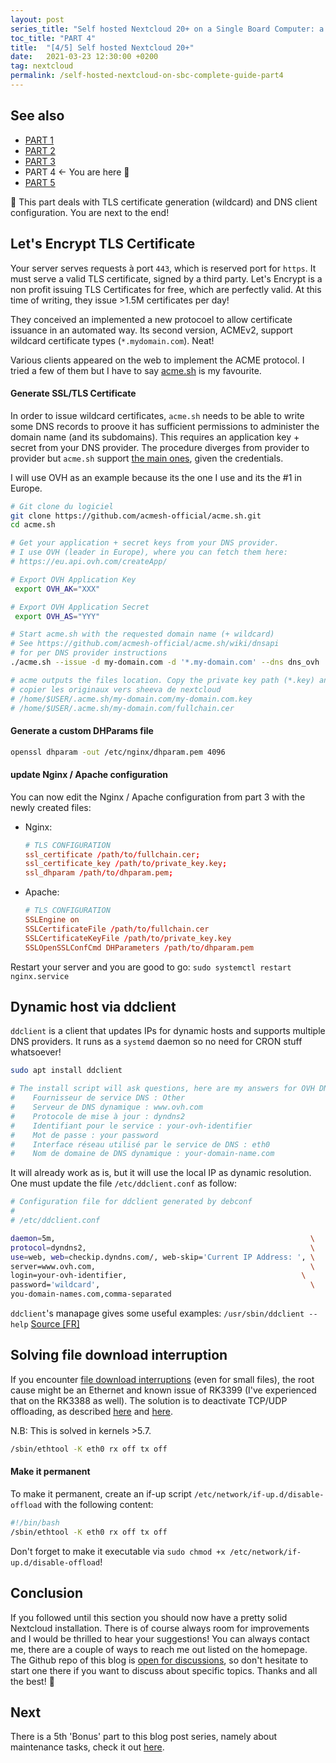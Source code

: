 ```yaml
---
layout: post
series_title: "Self hosted Nextcloud 20+ on a Single Board Computer: a complete guide"
toc_title: "PART 4"
title:  "[4/5] Self hosted Nextcloud 20+"
date:   2021-03-23 12:30:00 +0200
tag: nextcloud
permalink: /self-hosted-nextcloud-on-sbc-complete-guide-part4
---
```


## See also
* [PART 1](/self-hosted-nextcloud-on-sbc-complete-guide-part1)
* [PART 2](/self-hosted-nextcloud-on-sbc-complete-guide-part2)
* [PART 3](/self-hosted-nextcloud-on-sbc-complete-guide-part3)
* PART 4 ← You are here 🙂
* [PART 5](/self-hosted-nextcloud-on-sbc-complete-guide-part5)

<p class="info">
  🎯 This part deals with TLS certificate generation (wildcard) and DNS client configuration. You are next to the end!
</p>

## Let's Encrypt TLS Certificate
Your server serves requests à port `443`, which is reserved port for `https`. It must serve a valid TLS certificate, signed by a third party. Let's Encrypt is a non profit issuing TLS Certificates for free, which are perfectly valid. At this time of writing, they issue >1.5M certificates per day!

They conceived an implemented a new protocoel to allow certificate issuance in an automated way. Its second version, ACMEv2, support wildcard certificate types (`*.mydomain.com`). Neat!

Various clients appeared on the web to implement the ACME protocol. I tried a few of them but I have to say [acme.sh](https://github.com/acmesh-official/acme.sh) is my favourite.

#### Generate SSL/TLS Certificate
In order to issue wildcard certificates, `acme.sh` needs to be able to write some DNS records to proove it has sufficient permissions to administer the domain name (and its subdomains). This requires an application key + secret from your DNS provider. The procedure diverges from provider to provider but `acme.sh` support [the main ones]( https://github.com/acmesh-official/acme.sh/wiki/dnsapi), given the credentials.

I will use OVH as an example because its the one I use and its the #1 in Europe. 

```bash
# Git clone du logiciel
git clone https://github.com/acmesh-official/acme.sh.git
cd acme.sh

# Get your application + secret keys from your DNS provider.
# I use OVH (leader in Europe), where you can fetch them here:
# https://eu.api.ovh.com/createApp/

# Export OVH Application Key
 export OVH_AK="XXX"

# Export OVH Application Secret
 export OVH_AS="YYY"

# Start acme.sh with the requested domain name (+ wildcard)
# See https://github.com/acmesh-official/acme.sh/wiki/dnsapi
# for per DNS provider instructions
./acme.sh --issue -d my-domain.com -d '*.my-domain.com' --dns dns_ovh

# acme outputs the files location. Copy the private key path (*.key) and the fullchain path (fullcain.cer)
# copier les originaux vers sheeva de nextcloud
# /home/$USER/.acme.sh/my-domain.com/my-domain.com.key
# /home/$USER/.acme.sh/my-domain.com/fullchain.cer
```

#### Generate a custom DHParams file
```bash
openssl dhparam -out /etc/nginx/dhparam.pem 4096
```

#### update Nginx / Apache configuration
You can now edit the Nginx / Apache configuration from part 3 with the newly created files:

* Nginx:
  
  ```conf
  # TLS CONFIGURATION
  ssl_certificate /path/to/fullchain.cer;
  ssl_certificate_key /path/to/private_key.key;
  ssl_dhparam /path/to/dhparam.pem;
  ```
* Apache:

  ```conf
  # TLS CONFIGURATION
  SSLEngine on
  SSLCertificateFile /path/to/fullchain.cer
  SSLCertificateKeyFile /path/to/private_key.key
  SSLOpenSSLConfCmd DHParameters /path/to/dhparam.pem
  ```

Restart your server and you are good to go: `sudo systemctl restart nginx.service`

## Dynamic host via ddclient
`ddclient` is a client that updates IPs for dynamic hosts and supports multiple DNS providers. It runs as a `systemd` daemon so no need for CRON stuff whatsoever!

```bash
sudo apt install ddclient

# The install script will ask questions, here are my answers for OVH DNS provider (in FR 🤷)
#    Fournisseur de service DNS : Other
#    Serveur de DNS dynamique : www.ovh.com
#    Protocole de mise à jour : dyndns2
#    Identifiant pour le service : your-ovh-identifier
#    Mot de passe : your password
#    Interface réseau utilisé par le service de DNS : eth0
#    Nom de domaine de DNS dynamique : your-domain-name.com
```

It will already work as is, but it will use the local IP as dynamic resolution. One must update the file `/etc/ddclient.conf` as follow:
```bash
# Configuration file for ddclient generated by debconf
#
# /etc/ddclient.conf

daemon=5m,                                                         \
protocol=dyndns2,                                                  \
use=web, web=checkip.dyndns.com/, web-skip='Current IP Address: ', \
server=www.ovh.com,                                                \
login=your-ovh-identifier,                                       \
password='wildcard',                                               \
you-domain-names.com,comma-separated
```

`ddclient`'s manapage gives some useful examples: `/usr/sbin/ddclient --help`
[Source [FR]](https://perhonen.fr/blog/2016/03/dynhost-dyndns-de-chez-ovh-2446)

## Solving file download interruption
If you encounter [file download interruptions](https://github.com/nextcloud/server/issues/5390) (even for small files), the root cause might be an Ethernet and known issue of RK3399 (I've experienced that on the RK3388 as well). The solution is to deactivate TCP/UDP offloading, as described [here](https://unix.stackexchange.com/a/495378) and [here](https://github.com/MichaIng/DietPi/issues/2028).

N.B: This is solved in kernels >5.7.

```bash
/sbin/ethtool -K eth0 rx off tx off
```

#### Make it permanent
To make it permanent, create an if-up script `/etc/network/if-up.d/disable-offload` with the following content:

```bash
#!/bin/bash
/sbin/ethtool -K eth0 rx off tx off
```

Don't forget to make it executable via `sudo chmod +x /etc/network/if-up.d/disable-offload`!

## Conclusion
If you followed until this section you should now have a pretty solid Nextcloud installation. There is of course always room for improvements and I would be thrilled to hear your suggestions! You can always contact me, there are a couple of ways to reach me out listed on the homepage. The Github repo of this blog is [open for discussions](https://github.com/dvergeylen/dvergeylen.github.io/discussions), so don't hesitate to start one there if you want to discuss about specific topics. Thanks and all the best! 🥂

## Next
There is a 5th 'Bonus' part to this blog post series, namely about maintenance tasks, check it out [here](/self-hosted-nextcloud-on-sbc-complete-guide-part5).
